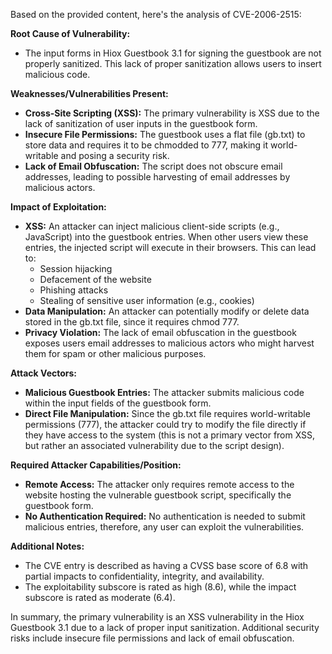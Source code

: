 Based on the provided content, here's the analysis of CVE-2006-2515:

**Root Cause of Vulnerability:**
- The input forms in Hiox Guestbook 3.1 for signing the guestbook are not properly sanitized. This lack of proper sanitization allows users to insert malicious code.

**Weaknesses/Vulnerabilities Present:**
- **Cross-Site Scripting (XSS):** The primary vulnerability is XSS due to the lack of sanitization of user inputs in the guestbook form.
- **Insecure File Permissions:** The guestbook uses a flat file (gb.txt) to store data and requires it to be chmodded to 777, making it world-writable and posing a security risk.
- **Lack of Email Obfuscation:** The script does not obscure email addresses, leading to possible harvesting of email addresses by malicious actors.

**Impact of Exploitation:**
- **XSS:** An attacker can inject malicious client-side scripts (e.g., JavaScript) into the guestbook entries. When other users view these entries, the injected script will execute in their browsers. This can lead to:
    - Session hijacking
    - Defacement of the website
    - Phishing attacks
    - Stealing of sensitive user information (e.g., cookies)
- **Data Manipulation:** An attacker can potentially modify or delete data stored in the gb.txt file, since it requires chmod 777.
- **Privacy Violation:** The lack of email obfuscation in the guestbook exposes users email addresses to malicious actors who might harvest them for spam or other malicious purposes.

**Attack Vectors:**
- **Malicious Guestbook Entries:** The attacker submits malicious code within the input fields of the guestbook form.
- **Direct File Manipulation:** Since the gb.txt file requires world-writable permissions (777), the attacker could try to modify the file directly if they have access to the system (this is not a primary vector from XSS, but rather an associated vulnerability due to the script design).

**Required Attacker Capabilities/Position:**
- **Remote Access:** The attacker only requires remote access to the website hosting the vulnerable guestbook script, specifically the guestbook form.
- **No Authentication Required:** No authentication is needed to submit malicious entries, therefore, any user can exploit the vulnerabilities.

**Additional Notes:**
- The CVE entry is described as having a CVSS base score of 6.8 with partial impacts to confidentiality, integrity, and availability.
- The exploitability subscore is rated as high (8.6), while the impact subscore is rated as moderate (6.4).

In summary, the primary vulnerability is an XSS vulnerability in the Hiox Guestbook 3.1 due to a lack of proper input sanitization. Additional security risks include insecure file permissions and lack of email obfuscation.